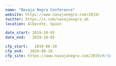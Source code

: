 ```yaml
---
name: "Navaja Negra Conference"
website: https://www.navajanegra.com/2019/
twitter: https://x.com/navajanegra_ab
location: Albacete, Spain

date_start: 2019-10-03
date_end:   2019-10-05

cfp_start:   2019-06-10
cfp_end:   2019-08-18
cfp_site: https://www.navajanegra.com/2019/#cfp
---
```

